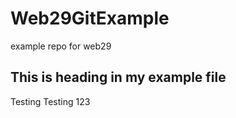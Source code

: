 # Web29GitExample
example repo for web29

## This is heading in my example file 

Testing Testing 123